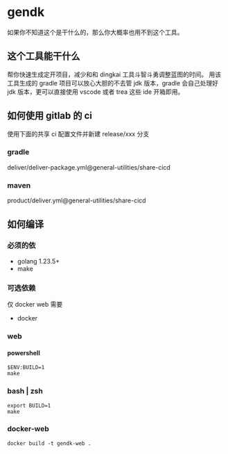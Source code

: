 # gendk

如果你不知道这个是干什么的，那么你大概率也用不到这个工具。

## 这个工具能干什么

帮你快速生成定开项目，减少和和 dingkai 工具斗智斗勇调整蓝图的时间。
用该工具生成的 gradle 项目可以放心大胆的不去管 jdk 版本，gradle 会自己处理好 jdk 版本，更可以直接使用 vscode 或者 trea 这些 ide 开箱即用。

## 如何使用 gitlab 的 ci

使用下面的共享 ci 配置文件并新建 release/xxx 分支

### gradle

deliver/deliver-package.yml@general-utilities/share-cicd

### maven

product/deliver.yml@general-utilities/share-cicd

## 如何编译

### 必须的依

- golang 1.23.5+
- make

### 可选依赖

仅 docker web 需要

- docker

### web

#### powershell

```shell
$ENV:BUILD=1
make
```

### bash | zsh

```shell
export BUILD=1
make
```

### docker-web

```shell
docker build -t gendk-web .
```
